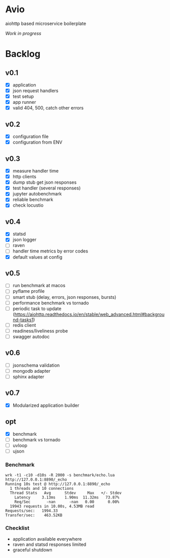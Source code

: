 # Avio

aiohttp based microservice boilerplate

_Work in progress_

# Backlog
## v0.1
- [x] application
- [x] json request handlers
- [x] test setup
- [x] app runner
- [x] valid 404, 500, catch other errors
## v0.2
- [x] configuration file 
- [x] configuration from ENV
## v0.3
- [x] measure handler time
- [x] http clients
- [x] dump stub get json responses
- [x] test handler (several responses)
- [x] jupyter autobenchmark
- [x] reliable benchmark 
- [x] check locustio
## v0.4
- [x] statsd
- [x] json logger
- [ ] raven
- [ ] handler time metrics by error codes
- [x] default values at config
## v0.5
- [ ] run benchmark at macos
- [ ] pyflame profile
- [ ] smart stub (delay, errors, json responses, bursts)
- [ ] performance benchmark vs tornado
- [ ] periodic task to update (https://aiohttp.readthedocs.io/en/stable/web_advanced.html#background-tasks1)
- [ ] redis client
- [ ] readiness/liveliness probe
- [ ] swagger autodoc
## v0.6
- [ ] jsonschema validation
- [ ] mongodb adapter
- [ ] sphinx adapter
## v0.7
- [x] Modularized application builder

## opt
- [x] benchmark
- [ ] benchmark vs tornado
- [ ] uvloop
- [ ] ujson

### Benchmark
```
wrk -t1 -c10 -d10s -R 2000 -s benchmark/echo.lua http://127.0.0.1:8890/_echo
Running 10s test @ http://127.0.0.1:8890/_echo
  1 threads and 10 connections
  Thread Stats   Avg      Stdev     Max   +/- Stdev
    Latency     3.13ms    1.90ms  11.32ms   73.87%
    Req/Sec       -nan      -nan   0.00      0.00%
  19943 requests in 10.00s, 4.53MB read
Requests/sec:   1994.33
Transfer/sec:    463.52KB
```

### Checklist

- application available everywhere
- raven and statsd responses limited
- graceful shutdown

